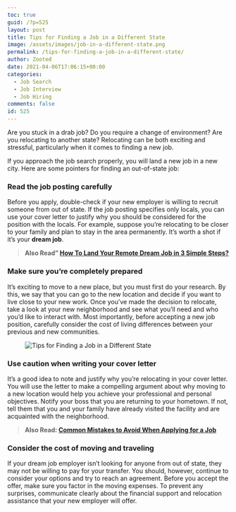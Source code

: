 ```yaml
---
toc: true
guid: /?p=525
layout: post
title: Tips for Finding a Job in a Different State
image: /assets/images/job-in-a-different-state.png
permalink: /tips-for-finding-a-job-in-a-different-state/
author: Zooted
date: 2021-04-06T17:06:15+00:00
categories:
  - Job Search
  - Job Interview
  - Job Hiring
comments: false
id: 525
---
```

Are you stuck in a drab job? Do you require a change of environment? Are you relocating to another state? Relocating can be both exciting and stressful, particularly when it comes to finding a new job.

If you approach the job search properly, you will land a new job in a new city. Here are some pointers for finding an out-of-state job:

### **Read the job posting carefully**

Before you apply, double-check if your new employer is willing to recruit someone from out of state. If the job posting specifies only locals, you can use your cover letter to justify why you should be considered for the position with the locals. For example, suppose you&#8217;re relocating to be closer to your family and plan to stay in the area permanently. It&#8217;s worth a shot if it&#8217;s your **dream job**.

<blockquote class="wp-block-quote">
  <p>
    <strong>Also Read&#8221; <a href="/how-to-land-your-remote-dream-job-in-3-simple-steps/">How To Land Your Remote Dream Job in 3 Simple Steps?</a></strong>
  </p>
</blockquote>

### **Make sure you&#8217;re completely prepared**

It&#8217;s exciting to move to a new place, but you must first do your research. By this, we say that you can go to the new location and decide if you want to live close to your new work. Once you&#8217;ve made the decision to relocate, take a look at your new neighborhood and see what you&#8217;ll need and who you&#8217;d like to interact with. Most importantly, before accepting a new job position, carefully consider the cost of living differences between your previous and new communities.


<figure class="wp-block-image size-large">

<img loading="lazy" width="1024" height="576" src="/wp-content/uploads/2021/04/finding-a-new-job.-1024x576.jpg" alt="Tips for Finding a Job in a Different State" class="wp-image-526" srcset="/wp-content/uploads/2021/04/finding-a-new-job.-1024x576.jpg 1024w, /wp-content/uploads/2021/04/finding-a-new-job.-300x169.jpg 300w, /wp-content/uploads/2021/04/finding-a-new-job.-768x432.jpg 768w, /wp-content/uploads/2021/04/finding-a-new-job..jpg 1140w" sizes="(max-width: 1024px) 100vw, 1024px" /> </figure> 

### **Use caution when writing your cover letter**

It&#8217;s a good idea to note and justify why you&#8217;re relocating in your cover letter. You will use the letter to make a compelling argument about why moving to a new location would help you achieve your professional and personal objectives. Notify your boss that you are returning to your hometown. If not, tell them that you and your family have already visited the facility and are acquainted with the neighborhood.

<blockquote class="wp-block-quote">
  <p>
    <strong>Also Read: <a href="/common-mistakes-to-avoid-when-applying-for-a-job/">Common Mistakes to Avoid When Applying for a Job</a></strong>
  </p>
</blockquote>

### **Consider the cost of moving and traveling**

If your dream job employer isn&#8217;t looking for anyone from out of state, they may not be willing to pay for your transfer. You should, however, continue to consider your options and try to reach an agreement. Before you accept the offer, make sure you factor in the moving expenses. To prevent any surprises, communicate clearly about the financial support and relocation assistance that your new employer will offer.
